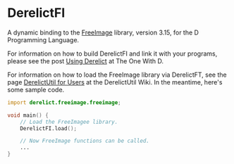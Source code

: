 DerelictFI
==========

A dynamic binding to the [FreeImage][1] library, version 3.15, for the D Programming Language.

For information on how to build DerelictFI and link it with your programs, please see the post [Using Derelict][2] at The One With D.

For information on how to load the FreeImage library via DerelictFT, see the page [DerelictUtil for Users][3] at the DerelictUtil Wiki. In the meantime, here's some sample code.

```D
import derelict.freeimage.freeimage;

void main() {
    // Load the FreeImagee library.
    DerelictFI.load();

    // Now FreeImage functions can be called.
    ...
}
```

[1]: http://freeimage.sourceforge.net/
[2]: http://dblog.aldacron.net/derelict-help/using-derelict/
[3]: https://github.com/DerelictOrg/DerelictUtil/wiki/DerelictUtil-for-Users